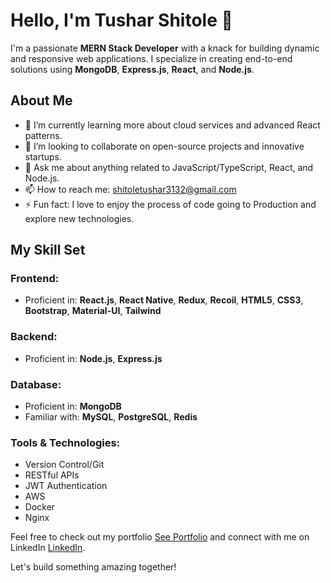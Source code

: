 # Hello, I'm Tushar Shitole 👋

I'm a passionate **MERN Stack Developer** with a knack for building dynamic and responsive web applications. I specialize in creating end-to-end solutions using **MongoDB**, **Express.js**, **React**, and **Node.js**.

## About Me
- 🌱 I’m currently learning more about cloud services and advanced React patterns.
- 👯 I’m looking to collaborate on open-source projects and innovative startups.
- 💬 Ask me about anything related to JavaScript/TypeScript, React, and Node.js.
- 📫 How to reach me: [shitoletushar3132@gmail.com](mailto:shitoletushar3132@gmail.com)
- ⚡ Fun fact: I love to enjoy the process of code going to Production and explore new technologies.

## My Skill Set
### Frontend:
- Proficient in: **React.js**, **React Native**, **Redux**, **Recoil**, **HTML5**, **CSS3**, **Bootstrap**, **Material-UI**, **Tailwind**

### Backend:
- Proficient in: **Node.js**, **Express.js**

### Database:
- Proficient in: **MongoDB**
- Familiar with: **MySQL**, **PostgreSQL**, **Redis**

### Tools & Technologies:
- Version Control/Git
- RESTful APIs
- JWT Authentication
- AWS
- Docker
- Nginx

Feel free to check out my portfolio <a href="https://tusharshitole.site" target="_blank">See Portfolio</a> and connect with me on LinkedIn <a href="https://www.linkedin.com/in/shitoletushar3132/" target="_blank">LinkedIn</a>.

Let's build something amazing together!
